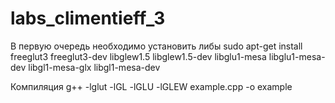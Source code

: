 # labs_climentieff_3

В первую очередь необходимо установить либы
sudo apt-get install freeglut3 freeglut3-dev libglew1.5 libglew1.5-dev libglu1-mesa libglu1-mesa-dev libgl1-mesa-glx libgl1-mesa-dev

Компиляция
g++ -lglut -lGL -lGLU -lGLEW example.cpp -o example
